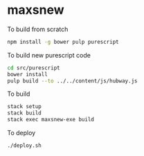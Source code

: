 # maxsnew

To build from scratch
```sh
npm install -g bower pulp purescript
```

To build new purescript code
```sh
cd src/purescript
bower install
pulp build --to ../../content/js/hubway.js
```

To build
```sh
stack setup
stack build
stack exec maxsnew-exe build
```

To deploy
```sh
./deploy.sh
```
